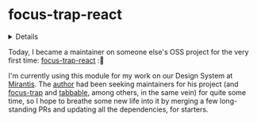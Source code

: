 # focus-trap-react

<details>

```yaml
summary: 'Taking over the focus-trap-react JS library'
updated: '2020/06/20'
```
</details>

Today, I became a maintainer on someone else's OSS project for the very first time: [focus-trap-react](https://github.com/davidtheclark/focus-trap-react) :🎉

I'm currently using this module for my work on our Design System at [Mirantis](https://www.mirantis.com). The [author](https://github.com/davidtheclark) had been seeking maintainers for his project (and [focus-trap](https://github.com/davidtheclark/focus-trap) and [tabbable](https://github.com/davidtheclark/tabbable), among others, in the same vein) for quite some time, so I hope to breathe some new life into it by merging a few long-standing PRs and updating all the dependencies, for starters.
